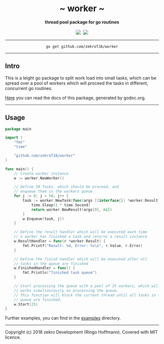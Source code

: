 <div align="center">
    <h1>~ worker ~</h1>
    <strong>thread pool package for go routines</strong><br><br>
    <a href="https://godoc.org/github.com/zekroTJA/worker"><img src="https://img.shields.io/badge/docs-godoc-c918cc.svg" /></a>&nbsp;
    <a href="https://travis-ci.org/zekroTJA/worker" ><img src="https://travis-ci.org/zekroTJA/worker.svg?branch=master" /></a>
<br>
</div>

---

<div align="center">
    <code>go get github.com/zekroTJA/worker</code>
</div>

---

## Intro

This is a leight go package to split work load into small tasks, which can be spread over a pool of workers which will proceed the tasks in different, concurrent go routines.

[Here](https://godoc.org/github.com/zekroTJA/worker) you can read the docs of this package, generated by godoc.org.

---

## Usage

```go
package main

import (
	"fmt"
	"time"

	"github.com/zekroTJA/worker"
)

func main() {
    // Create worker instance
	w := worker.NewWorker()

    // Define 50 Tasks, which should be proceed, and 
    // enqueue them in the workers queue
	for j := 0; j < 50; j++ {
        task := worker.NewTask(func(args []interface{}) *worker.Result {
			time.Sleep(1 * time.Second)
			return worker.NewResult(args[0], nil)
		}
		w.Enqueue(task, j))
	}

    // Define the result handler which will be executed each time
    // a worker has finished a task and returns a result instance
	w.ResultHandler = func(r *worker.Result) {
		fmt.Printf("Result: %d, Error: %v\n", r.Value, r.Error)
	}

    // Define the finish handler which will be executed after all
    // tasks in the queue are finished
	w.FinishedHandler = func() {
		fmt.Println("finished task queue")
	}

    // Start processing the queue with a pool of 25 workers, which will
    // works simultaniously on processing the queue.
    // This function will block the current thread until all tasks in the
    // queue are finished.
	w.Start(25)
}
```

Further examples, you can find in the [examples](examples) directory.

---

Copyright (c) 2018 zekro Development (Ringo Hoffmann).
Covered with MIT licence.